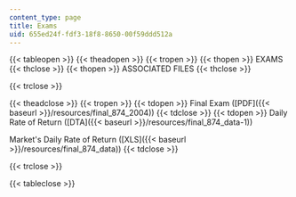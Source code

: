 ```yaml
---
content_type: page
title: Exams
uid: 655ed24f-fdf3-18f8-8650-00f59ddd512a
---
```


{{< tableopen >}}
{{< theadopen >}}
{{< tropen >}}
{{< thopen >}}
EXAMS
{{< thclose >}}
{{< thopen >}}
ASSOCIATED FILES
{{< thclose >}}

{{< trclose >}}

{{< theadclose >}}
{{< tropen >}}
{{< tdopen >}}
Final Exam ([PDF]({{< baseurl >}}/resources/final_874_2004))
{{< tdclose >}}
{{< tdopen >}}
Daily Rate of Return ([DTA]({{< baseurl >}}/resources/final_874_data-1))  
  
Market's Daily Rate of Return ([XLS]({{< baseurl >}}/resources/final_874_data))
{{< tdclose >}}

{{< trclose >}}

{{< tableclose >}}